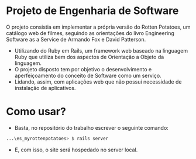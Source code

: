 # Projeto de Engenharia de Software

O projeto consistia em implementar a própria versão do Rotten Potatoes, um catálogo web de filmes, seguindo as orientações do livro Engineering Software as a Service de Armando Fox e David Patterson.
* Utilizando do Ruby em Rails, um framework web baseado na linguagem Ruby que utiliza bem dos aspectos de Orientação a Objeto da linguagem.
* O projeto disposto tem por objetivo o desenvolvimento e aperfeiçoamento do conceito de Software como um serviço.
* Lidando, assim, com aplicações web que não possui necessidade de instalação de aplicativos.

# Como usar?

* Basta, no repositório do trabalho escrever o seguinte comando:
```bash
...\es_myrottenpotatoes> $ rails server
```
* E, com isso, o site será hospedado no server local.
